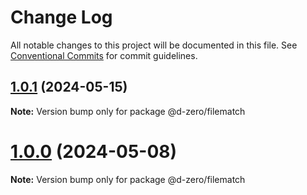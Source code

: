 # Change Log

All notable changes to this project will be documented in this file.
See [Conventional Commits](https://conventionalcommits.org) for commit guidelines.

## [1.0.1](https://github.com/d-zero-dev/tools/compare/@d-zero/filematch@1.0.0...@d-zero/filematch@1.0.1) (2024-05-15)

**Note:** Version bump only for package @d-zero/filematch

# [1.0.0](https://github.com/d-zero-dev/tools/compare/@d-zero/filematch@1.0.0-alpha.2...@d-zero/filematch@1.0.0) (2024-05-08)

**Note:** Version bump only for package @d-zero/filematch
